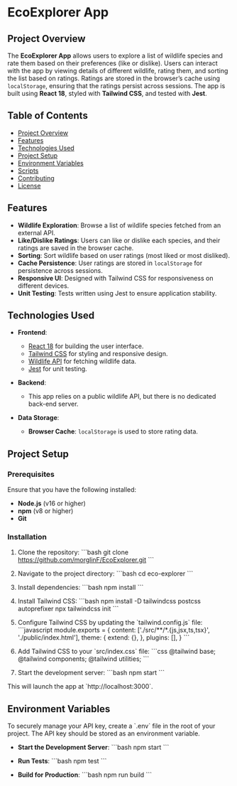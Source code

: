 
# EcoExplorer App

## Project Overview

The **EcoExplorer App** allows users to explore a list of wildlife species and rate them based on their preferences (like or dislike). Users can interact with the app by viewing details of different wildlife, rating them, and sorting the list based on ratings. Ratings are stored in the browser’s cache using `localStorage`, ensuring that the ratings persist across sessions. The app is built using **React 18**, styled with **Tailwind CSS**, and tested with **Jest**.

## Table of Contents

- [Project Overview](#project-overview)
- [Features](#features)
- [Technologies Used](#technologies-used)
- [Project Setup](#project-setup)
- [Environment Variables](#environment-variables)
- [Scripts](#scripts)
- [Contributing](#contributing)
- [License](#license)

## Features

- **Wildlife Exploration**: Browse a list of wildlife species fetched from an external API.
- **Like/Dislike Ratings**: Users can like or dislike each species, and their ratings are saved in the browser cache.
- **Sorting**: Sort wildlife based on user ratings (most liked or most disliked).
- **Cache Persistence**: User ratings are stored in `localStorage` for persistence across sessions.
- **Responsive UI**: Designed with Tailwind CSS for responsiveness on different devices.
- **Unit Testing**: Tests written using Jest to ensure application stability.

## Technologies Used

- **Frontend**: 
  - [React 18](https://reactjs.org/) for building the user interface.
  - [Tailwind CSS](https://tailwindcss.com/) for styling and responsive design.
  - [Wildlife API](#) for fetching wildlife data.
  - [Jest](https://jestjs.io/) for unit testing.
  
- **Backend**:
  - This app relies on a public wildlife API, but there is no dedicated back-end server.
  
- **Data Storage**: 
  - **Browser Cache**: `localStorage` is used to store rating data.

## Project Setup

### Prerequisites

Ensure that you have the following installed:

- **Node.js** (v16 or higher)
- **npm** (v8 or higher)
- **Git**

### Installation

1. Clone the repository:
    \`\`\`bash
    git clone https://github.com/morglinF/EcoExplorer.git
    \`\`\`

2. Navigate to the project directory:
    \`\`\`bash
    cd eco-explorer
    \`\`\`

3. Install dependencies:
    \`\`\`bash
    npm install
    \`\`\`

4. Install Tailwind CSS:
    \`\`\`bash
    npm install -D tailwindcss postcss autoprefixer
    npx tailwindcss init
    \`\`\`

5. Configure Tailwind CSS by updating the \`tailwind.config.js\` file:
    \`\`\`javascript
    module.exports = {
      content: ['./src/**/*.{js,jsx,ts,tsx}', './public/index.html'],
      theme: {
        extend: {},
      },
      plugins: [],
    }
    \`\`\`

6. Add Tailwind CSS to your \`src/index.css\` file:
    \`\`\`css
    @tailwind base;
    @tailwind components;
    @tailwind utilities;
    \`\`\`

7. Start the development server:
    \`\`\`bash
    npm start
    \`\`\`

This will launch the app at \`http://localhost:3000\`.

## Environment Variables

To securely manage your API key, create a \`.env\` file in the root of your project. The API key should be stored as an environment variable.


- **Start the Development Server**:
    \`\`\`bash
    npm start
    \`\`\`

- **Run Tests**:
    \`\`\`bash
    npm test
    \`\`\`

- **Build for Production**:
    \`\`\`bash
    npm run build
    \`\`\`